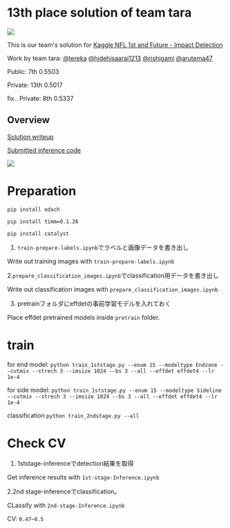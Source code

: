 # 13th place solution of team tara
![](https://storage.googleapis.com/kaggle-media/competitions/nfl-helmet-impacts/impacts.gif)

This is our team's solution for [Kaggle NFL 1st and Future - Impact Detection](https://www.kaggle.com/c/nfl-impact-detection)

Work by team tara: [@tereka](https://www.kaggle.com/tereka) [@hidehisaarai1213](https://www.kaggle.com/hidehisaarai1213) [@rishigami](https://www.kaggle.com/rishigami) [@arutema47](https://www.kaggle.com/kyoshioka47)

Public: 7th 0.5503

Private: 13th 0.5017

fix.. Private: 8th 0.5337

## Overview
[Solution writeup](https://www.kaggle.com/c/nfl-impact-detection/discussion/208801)

[Submitted inference code](https://www.kaggle.com/kyoshioka47/pp-mod-of-2-stage-3d?scriptVersionId=51447826)

![](https://www.googleapis.com/download/storage/v1/b/kaggle-forum-message-attachments/o/inbox%2F3508221%2Fa5abcefa4a1968535ed22d82b18569ee%2Fimage%20(1).png?generation=1609822336590711&alt=media)


# Preparation
`pip install odach`

`pip install timm=0.1.26`

`pip install catalyst`

1. `train-prepare-labels.ipynb`でラベルと画像データを書き出し

Write out training images with `train-prepare-labels.ipynb`

2.`prepare_classification_images.ipynb`でclassification用データを書き出し

Write out classification images with `prepare_classification_images.ipynb`

3. pretrainフォルダにeffdetの事前学習モデルを入れておく

Place effdet pretrained models inside `pretrain` folder.

# train
for end model:
`python train_1ststage.py --enum 15 --modeltype Endzone --cutmix --strech 3 --imsize 1024 --bs 3 --all --effdet effdet4 --lr 1e-4`

for side model:
`python train_1ststage.py --enum 15 --modeltype Sideline --cutmix --strech 3 --imsize 1024 --bs 3 --all --effdet effdet4 --lr 1e-4`

classification
`python train_2ndstage.py --all`

# Check CV
1. 1ststage-inferenceでdetection結果を取得

Get inference results with `1st-stage-Inference.ipynb`

2.2nd stage-inferenceでclassification。

CLassify with `2nd-stage-Inference.ipynb`

CV: `0.47~0.5`

